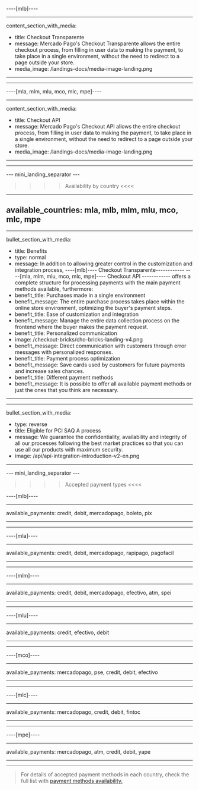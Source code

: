 ----[mlb]---- 

---
content_section_with_media:
 - title: Checkout Transparente
 - message: Mercado Pago's Checkout Transparente allows the entire checkout process, from filling in user data to making the payment, to take place in a single environment, without the need to redirect to a page outside your store.
 - media_image: /landings-docs/media-image-landing.png

---

------------

----[mla, mlm, mlu, mco, mlc, mpe]----

---
content_section_with_media:
 - title: Checkout API 
 - message: Mercado Pago's Checkout API allows the entire checkout process, from filling in user data to making the payment, to take place in a single environment, without the need to redirect to a page outside your store.
 - media_image: /landings-docs/media-image-landing.png

---

------------

--- mini_landing_separator ---

>>>> Availability by country <<<<
---
available_countries: mla, mlb, mlm, mlu, mco, mlc, mpe
---
---
bullet_section_with_media:
 - title: Benefits
 - type: normal
 - message: In addition to allowing greater control in the customization and integration process, ----[mlb]---- Checkout Transparente------------ ----[mla, mlm, mlu, mco, mlc, mpe]---- Checkout API ------------ offers a complete structure for processing payments with the main payment methods available, furthermore:
 - benefit_title: Purchases made in a single environment
 - benefit_message: The entire purchase process takes place within the online store environment, optimizing the buyer's payment steps.
 - benefit_title: Ease of customization and integration
 - benefit_message: Manage the entire data collection process on the frontend where the buyer makes the payment request.
 - benefit_title: Personalized communication
 - image: /checkout-bricks/cho-bricks-landing-v4.png
 - benefit_message: Direct communication with customers through error messages with personalized responses.
 - benefit_title: Payment process optimization
 - benefit_message: Save cards used by customers for future payments and increase sales chances.
 - benefit_title: Different payment methods
 - benefit_message: It is possible to offer all available payment methods or just the ones that you think are necessary.
---
---
bullet_section_with_media:
 - type: reverse
 - title: Eligible for PCI SAQ A process
 - message: We guarantee the confidentiality, availability and integrity of all our processes following the best market practices so that you can use all our products with maximum security.
 - image: /api/api-integration-introduction-v2-en.png
---


--- mini_landing_separator ---
>>>> Accepted payment types <<<<

----[mlb]----

---
available_payments: credit, debit, mercadopago, boleto, pix

---

------------

----[mla]---- 

---
available_payments: credit, debit, mercadopago, rapipago, pagofacil

----
------------

----[mlm]---- 

---
available_payments: credit, debit, mercadopago, efectivo, atm, spei

----
------------

----[mlu]---- 

---
available_payments: credit, efectivo, debit

----
------------

----[mco]---- 

---
available_payments: mercadopago, pse, credit, debit, efectivo

----
------------

----[mlc]---- 

---
available_payments: mercadopago, credit, debit, fintoc

----
------------

----[mpe]---- 

---
available_payments: mercadopago, atm, credit, debit, yape

----
------------
> For details of accepted payment methods in each country, check the full list with [payment methods availability.](/developers/en/docs/sales-processing/payment-methods)
